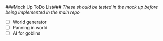 ###Mock Up ToDo List###
*These should be tested in the mock up before being implemented in the main repo*
- [ ] World generator
- [ ] Panning in world
- [ ] AI for goblins